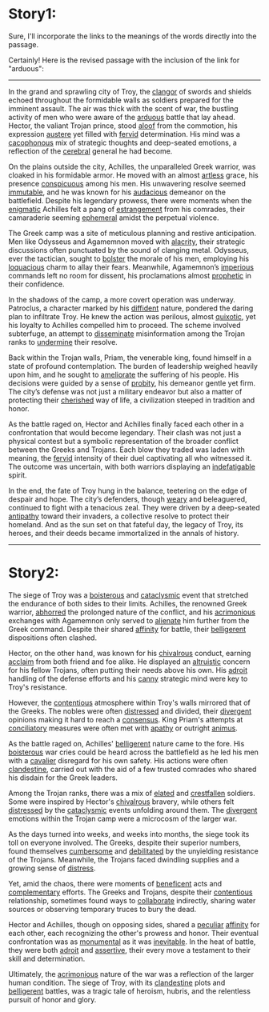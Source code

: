 # Story1:

Sure, I'll incorporate the links to the meanings of the words directly into the passage.

Certainly! Here is the revised passage with the inclusion of the link for "arduous":

---

In the grand and sprawling city of Troy, the [clangor](https://www.merriam-webster.com/dictionary/clangor) of swords and shields echoed throughout the formidable walls as soldiers prepared for the imminent assault. The air was thick with the scent of war, the bustling activity of men who were aware of the [arduous](https://www.merriam-webster.com/dictionary/arduous) battle that lay ahead. Hector, the valiant Trojan prince, stood [aloof](https://www.merriam-webster.com/dictionary/aloof) from the commotion, his expression [austere](https://www.merriam-webster.com/dictionary/austere) yet filled with [fervid](https://www.merriam-webster.com/dictionary/fervid) determination. His mind was a [cacophonous](https://www.merriam-webster.com/dictionary/cacophonous) mix of strategic thoughts and deep-seated emotions, a reflection of the [cerebral](https://www.merriam-webster.com/dictionary/cerebral) general he had become.

On the plains outside the city, Achilles, the unparalleled Greek warrior, was cloaked in his formidable armor. He moved with an almost [artless](https://www.merriam-webster.com/dictionary/artless) grace, his presence [conspicuous](https://www.merriam-webster.com/dictionary/conspicuous) among his men. His unwavering resolve seemed [immutable](https://www.merriam-webster.com/dictionary/immutable), and he was known for his [audacious](https://www.merriam-webster.com/dictionary/audacious) demeanor on the battlefield. Despite his legendary prowess, there were moments when the [enigmatic](https://www.merriam-webster.com/dictionary/enigmatic) Achilles felt a pang of [estrangement](https://www.merriam-webster.com/dictionary/estrangement) from his comrades, their camaraderie seeming [ephemeral](https://www.merriam-webster.com/dictionary/ephemeral) amidst the perpetual violence.

The Greek camp was a site of meticulous planning and restive anticipation. Men like Odysseus and Agamemnon moved with [alacrity](https://www.merriam-webster.com/dictionary/alacrity), their strategic discussions often punctuated by the sound of clanging metal. Odysseus, ever the tactician, sought to [bolster](https://www.merriam-webster.com/dictionary/bolster) the morale of his men, employing his [loquacious](https://www.merriam-webster.com/dictionary/loquacious) charm to allay their fears. Meanwhile, Agamemnon’s [imperious](https://www.merriam-webster.com/dictionary/imperious) commands left no room for dissent, his proclamations almost [prophetic](https://www.merriam-webster.com/dictionary/prophetic) in their confidence.

In the shadows of the camp, a more covert operation was underway. Patroclus, a character marked by his [diffident](https://www.merriam-webster.com/dictionary/diffident) nature, pondered the daring plan to infiltrate Troy. He knew the action was perilous, almost [quixotic](https://www.merriam-webster.com/dictionary/quixotic), yet his loyalty to Achilles compelled him to proceed. The scheme involved subterfuge, an attempt to [disseminate](https://www.merriam-webster.com/dictionary/disseminate) misinformation among the Trojan ranks to [undermine](https://www.merriam-webster.com/dictionary/undermine) their resolve.

Back within the Trojan walls, Priam, the venerable king, found himself in a state of profound contemplation. The burden of leadership weighed heavily upon him, and he sought to [ameliorate](https://www.merriam-webster.com/dictionary/ameliorate) the suffering of his people. His decisions were guided by a sense of [probity](https://www.merriam-webster.com/dictionary/probity), his demeanor gentle yet firm. The city’s defense was not just a military endeavor but also a matter of protecting their [cherished](https://www.merriam-webster.com/dictionary/cherish) way of life, a civilization steeped in tradition and honor.

As the battle raged on, Hector and Achilles finally faced each other in a confrontation that would become legendary. Their clash was not just a physical contest but a symbolic representation of the broader conflict between the Greeks and Trojans. Each blow they traded was laden with meaning, the [fervid](https://www.merriam-webster.com/dictionary/fervid) intensity of their duel captivating all who witnessed it. The outcome was uncertain, with both warriors displaying an [indefatigable](https://www.merriam-webster.com/dictionary/indefatigable) spirit.

In the end, the fate of Troy hung in the balance, teetering on the edge of despair and hope. The city’s defenders, though [weary](https://www.merriam-webster.com/dictionary/weary) and beleaguered, continued to fight with a tenacious zeal. They were driven by a deep-seated [antipathy](https://www.merriam-webster.com/dictionary/antipathy) toward their invaders, a collective resolve to protect their homeland. And as the sun set on that fateful day, the legacy of Troy, its heroes, and their deeds became immortalized in the annals of history.

---

# Story2:


The siege of Troy was a [boisterous](https://www.merriam-webster.com/dictionary/boisterous) and [cataclysmic](https://www.merriam-webster.com/dictionary/cataclysmic) event that stretched the endurance of both sides to their limits. Achilles, the renowned Greek warrior, [abhorred](https://www.merriam-webster.com/dictionary/abhor) the prolonged nature of the conflict, and his [acrimonious](https://www.merriam-webster.com/dictionary/acrimonious) exchanges with Agamemnon only served to [alienate](https://www.merriam-webster.com/dictionary/alienate) him further from the Greek command. Despite their shared [affinity](https://www.merriam-webster.com/dictionary/affinity) for battle, their [belligerent](https://www.merriam-webster.com/dictionary/belligerent) dispositions often clashed.

Hector, on the other hand, was known for his [chivalrous](https://www.merriam-webster.com/dictionary/chivalrous) conduct, earning [acclaim](https://www.merriam-webster.com/dictionary/acclaim) from both friend and foe alike. He displayed an [altruistic](https://www.merriam-webster.com/dictionary/altruistic) concern for his fellow Trojans, often putting their needs above his own. His [adroit](https://www.merriam-webster.com/dictionary/adroit) handling of the defense efforts and his [canny](https://www.merriam-webster.com/dictionary/canny) strategic mind were key to Troy's resistance.

However, the [contentious](https://www.merriam-webster.com/dictionary/contentious) atmosphere within Troy's walls mirrored that of the Greeks. The nobles were often [distressed](https://www.merriam-webster.com/dictionary/distressed) and divided, their [divergent](https://www.merriam-webster.com/dictionary/divergent) opinions making it hard to reach a [consensus](https://www.merriam-webster.com/dictionary/consensus). King Priam's attempts at [conciliatory](https://www.merriam-webster.com/dictionary/conciliatory) measures were often met with [apathy](https://www.merriam-webster.com/dictionary/apathy) or outright [animus](https://www.merriam-webster.com/dictionary/animus).

As the battle raged on, Achilles' [belligerent](https://www.merriam-webster.com/dictionary/belligerent) nature came to the fore. His [boisterous](https://www.merriam-webster.com/dictionary/boisterous) war cries could be heard across the battlefield as he led his men with a [cavalier](https://www.merriam-webster.com/dictionary/cavalier) disregard for his own safety. His actions were often [clandestine](https://www.merriam-webster.com/dictionary/clandestine), carried out with the aid of a few trusted comrades who shared his disdain for the Greek leaders.

Among the Trojan ranks, there was a mix of [elated](https://www.merriam-webster.com/dictionary/elated) and [crestfallen](https://www.merriam-webster.com/dictionary/crestfallen) soldiers. Some were inspired by Hector's [chivalrous](https://www.merriam-webster.com/dictionary/chivalrous) bravery, while others felt [distressed](https://www.merriam-webster.com/dictionary/distressed) by the [cataclysmic](https://www.merriam-webster.com/dictionary/cataclysmic) events unfolding around them. The [divergent](https://www.merriam-webster.com/dictionary/divergent) emotions within the Trojan camp were a microcosm of the larger war.

As the days turned into weeks, and weeks into months, the siege took its toll on everyone involved. The Greeks, despite their superior numbers, found themselves [cumbersome](https://www.merriam-webster.com/dictionary/cumbersome) and [debilitated](https://www.merriam-webster.com/dictionary/debilitating) by the unyielding resistance of the Trojans. Meanwhile, the Trojans faced dwindling supplies and a growing sense of [distress](https://www.merriam-webster.com/dictionary/distress).

Yet, amid the chaos, there were moments of [beneficent](https://www.merriam-webster.com/dictionary/beneficent) acts and [complementary](https://www.merriam-webster.com/dictionary/complementary) efforts. The Greeks and Trojans, despite their [contentious](https://www.merriam-webster.com/dictionary/contentious) relationship, sometimes found ways to [collaborate](https://www.merriam-webster.com/dictionary/collaborate) indirectly, sharing water sources or observing temporary truces to bury the dead.

Hector and Achilles, though on opposing sides, shared a [peculiar](https://www.merriam-webster.com/dictionary/peculiar) [affinity](https://www.merriam-webster.com/dictionary/affinity) for each other, each recognizing the other's prowess and honor. Their eventual confrontation was as [monumental](https://www.merriam-webster.com/dictionary/monumental) as it was [inevitable](https://www.merriam-webster.com/dictionary/inevitable). In the heat of battle, they were both [adroit](https://www.merriam-webster.com/dictionary/adroit) and [assertive](https://www.merriam-webster.com/dictionary/assertive), their every move a testament to their skill and determination.

Ultimately, the [acrimonious](https://www.merriam-webster.com/dictionary/acrimonious) nature of the war was a reflection of the larger human condition. The siege of Troy, with its [clandestine](https://www.merriam-webster.com/dictionary/clandestine) plots and [belligerent](https://www.merriam-webster.com/dictionary/belligerent) battles, was a tragic tale of heroism, hubris, and the relentless pursuit of honor and glory.
